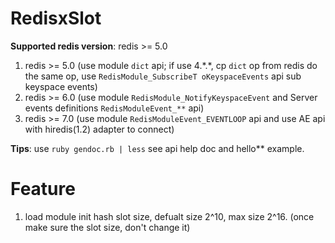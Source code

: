 # RedisxSlot

**Supported redis version**: redis >= 5.0
1. redis >= 5.0 (use module `dict` api; if use 4.\*.\*, cp `dict` op from redis do the same op, use `RedisModule_SubscribeT oKeyspaceEvents` api sub keyspace events)
2. redis >= 6.0 (use module `RedisModule_NotifyKeyspaceEvent` and Server events definitions `RedisModuleEvent_**` api)
3. redis >= 7.0 (use module `RedisModuleEvent_EVENTLOOP` api and use AE api with hiredis(1.2) adapter to connect)

**Tips**: use `ruby gendoc.rb | less` see api help doc and hello** example.

# Feature
1. load module init hash slot size, defualt size 2^10, max size 2^16. (once make sure the slot size, don't change it)